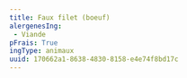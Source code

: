 ```yaml
---
title: Faux filet (boeuf)
alergenesIng:
 - Viande
pFrais: True
ingType: animaux
uuid: 170662a1-8638-4830-8158-e4e74f8bd17c
---
```

